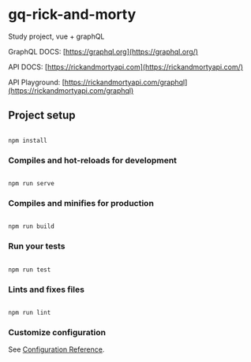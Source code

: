 # gq-rick-and-morty

Study project, vue + graphQL

GraphQL DOCS: [https://graphql.org](https://graphql.org/)

API DOCS: [https://rickandmortyapi.com](https://rickandmortyapi.com/)

API Playground: [https://rickandmortyapi.com/graphql](https://rickandmortyapi.com/graphql)

## Project setup

```

npm install

```

### Compiles and hot-reloads for development

```

npm run serve

```

### Compiles and minifies for production

```

npm run build

```

### Run your tests

```

npm run test

```

### Lints and fixes files

```

npm run lint

```

### Customize configuration

See [Configuration Reference](https://cli.vuejs.org/config/).
